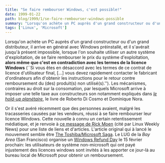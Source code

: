 ```yaml
---
title: "Se faire rembourser Windows, c'est possible!"
date: 1999-01-22
path: blog/1999/1/se-faire-rembourser-windows-possible
summary: "Lorsqu'on achète un PC auprès d'un grand constructeur ou d'un grand distributeur, il arrive en général avec Windows préinstallé, et il s'avérait jusqu'à présent impossible, lorsque l'on souhaite utiliser un autre système d'exploitation, de se faire rembourser le prix du système d'exploitation, alors même que c'est en contradiction avec les termes de la licence Windows (``Si vous êtes en désaccord avec les termes de ce contrat de licence d'utilisateur final, [...] vous devez rapidement contacter le fabricant d'ordinateurs afin d'obtenir les instructions pour le retour contre remboursement du (des) produit(s) non utilisé(s).'')."
tags: ['Linux', 'Microsoft']
---
```


<P>
Lorsqu'on achète un PC auprès d'un grand constructeur ou d'un grand
distributeur, il arrive en général avec Windows préinstallé, et il
s'avérait jusqu'à présent impossible, lorsque l'on souhaite utiliser un
autre système d'exploitation, de se faire rembourser le prix du système
d'exploitation, <B>alors même que c'est en contradiction avec les termes
de la licence Windows</B> (``Si vous êtes en désaccord avec les termes
de ce contrat de licence d'utilisateur final, [...] vous devez rapidement
contacter le fabricant d'ordinateurs afin d'obtenir les instructions pour
le retour contre remboursement du (des) produit(s) non utilisé(s).'').
Les mécanismes, contraires au droit sur la consomation, par lesquels
Microsoft arrive à imposer une telle taxe aux constructeurs son notamment
expliqués dans <EM><A HREF="http://www.liberation.com/chapitre/nora.html">le hold-up planétaire</A></EM>, le livre de Roberto Di
Cosmo et Dominique Nora.
</P>

<P>
Or il s'est avéré récemment que des personnes avaient, malgré les
tracasseries causées par les vendeurs, réussi à se faire rembourser
leur licence Windows.  Cette nouvelle à connu un certain retentissement
médiatique, et je renvoie à <A HREF="http://lwn.net/daily/refund.html">ce
message de Rick Moen</A> (cité par Linux Weekly News) pour une liste de
liens et d'articles.  L'article original qui à lancé le mouvement semble
être <A HREF="http://www.netcraft.com.au/geoffrey/toshiba.html">The
Toshiba/Microsoft Saga</A>.  Le LUG de la <EM>Bay Area</EM> (San
Francisco) organise un <A HREF="http://hugin.imat.com/refund/">Windows
Refund Day</A> le 15 février prochain: les utilisateurs de système
non-microsoft qui ont payé injustement des licences windows sont invités
à les apporter ce jour-là au bureau local de Microsoft pour obtenir
un remboursement.
</P>


